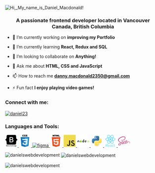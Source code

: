 ![Hi,_My_name_is_Daniel_Macdonald!](https://github.com/DanielsWebDevelopment/DanielsWebDevelopment/assets/129445203/6fd25afd-bc5e-40e4-aa5f-7e6b23e57310)
<h3 align="center">A passionate frontend developer located in Vancouver Canada, British Columbia</h3>


- 🔭 I’m currently working on **improving my Portfolio**

- 🌱 I’m currently learning **React, Redux and SQL**

- 👯 I’m looking to collaborate on **Anything!**

- 💬 Ask me about **HTML, CSS and JavaScript**

- 📫 How to reach me **danny.macdonald2350@gmail.com**

- ⚡ Fun fact **I enjoy playing video games!**

<h3 align="left">Connect with me:</h3>
<p align="left">
<a href="https://stackoverflow.com/users/daniel23" target="blank"><img align="center" src="https://raw.githubusercontent.com/rahuldkjain/github-profile-readme-generator/master/src/images/icons/Social/stack-overflow.svg" alt="daniel23" height="30" width="40" /></a>
</p>

<h3 align="left">Languages and Tools:</h3>
<p align="left"> <a href="https://getbootstrap.com" target="_blank" rel="noreferrer"> <img src="https://raw.githubusercontent.com/devicons/devicon/master/icons/bootstrap/bootstrap-plain-wordmark.svg" alt="bootstrap" width="40" height="40"/> </a> <a href="https://www.w3schools.com/css/" target="_blank" rel="noreferrer"> <img src="https://raw.githubusercontent.com/devicons/devicon/master/icons/css3/css3-original-wordmark.svg" alt="css3" width="40" height="40"/> </a> <a href="https://www.figma.com/" target="_blank" rel="noreferrer"> <img src="https://www.vectorlogo.zone/logos/figma/figma-icon.svg" alt="figma" width="40" height="40"/> </a> <a href="https://www.w3.org/html/" target="_blank" rel="noreferrer"> <img src="https://raw.githubusercontent.com/devicons/devicon/master/icons/html5/html5-original-wordmark.svg" alt="html5" width="40" height="40"/> </a> <a href="https://developer.mozilla.org/en-US/docs/Web/JavaScript" target="_blank" rel="noreferrer"> <img src="https://raw.githubusercontent.com/devicons/devicon/master/icons/javascript/javascript-original.svg" alt="javascript" width="40" height="40"/> </a> <a href="https://nodejs.org" target="_blank" rel="noreferrer"> <img src="https://raw.githubusercontent.com/devicons/devicon/master/icons/nodejs/nodejs-original-wordmark.svg" alt="nodejs" width="40" height="40"/> </a> <a href="https://www.python.org" target="_blank" rel="noreferrer"> <img src="https://raw.githubusercontent.com/devicons/devicon/master/icons/python/python-original.svg" alt="python" width="40" height="40"/> </a> <a href="https://reactjs.org/" target="_blank" rel="noreferrer"> <img src="https://raw.githubusercontent.com/devicons/devicon/master/icons/react/react-original-wordmark.svg" alt="react" width="40" height="40"/> </a> <a href="https://sass-lang.com" target="_blank" rel="noreferrer"> <img src="https://raw.githubusercontent.com/devicons/devicon/master/icons/sass/sass-original.svg" alt="sass" width="40" height="40"/> </a> </p>

<p><img align="left" src="https://github-readme-stats.vercel.app/api/top-langs?username=danielswebdevelopment&show_icons=true&locale=en&layout=compact" alt="danielswebdevelopment" /></p>

<p>&nbsp;<img align="center" src="https://github-readme-stats.vercel.app/api?username=danielswebdevelopment&show_icons=true&locale=en" alt="danielswebdevelopment" /></p>

<p><img align="center" src="https://github-readme-streak-stats.herokuapp.com/?user=danielswebdevelopment&" alt="danielswebdevelopment" /></p>
